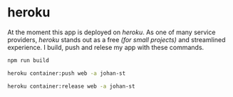 # heroku

At the moment this app is deployed on _heroku_. As one of many service providers, _heroku_ stands out as a free _(for small projects)_ and streamlined experience. I build, push and relese my app with these commands. 


```sh
npm run build
```
```sh
heroku container:push web -a johan-st
```
```sh
heroku container:release web -a johan-st
```